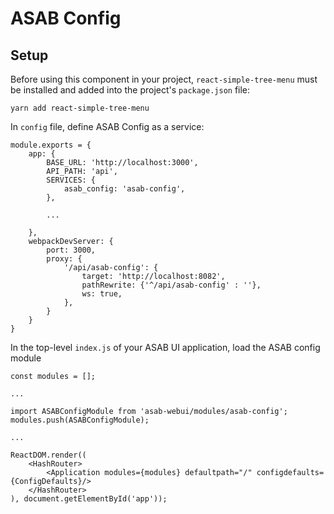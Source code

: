 # ASAB Config

## Setup

Before using this component in your project, `react-simple-tree-menu` must be installed and added into the project's `package.json` file:

```
yarn add react-simple-tree-menu
```


In `config` file, define ASAB Config as a service:

```
module.exports = {
	app: {
		BASE_URL: 'http://localhost:3000',
		API_PATH: 'api',
		SERVICES: {
			asab_config: 'asab-config',
		},

		...

	},
	webpackDevServer: {
		port: 3000,
		proxy: {
			'/api/asab-config': {
				target: 'http://localhost:8082',
				pathRewrite: {'^/api/asab-config' : ''},
				ws: true,
			},
		}
	}
}
```

In the top-level `index.js` of your ASAB UI application, load the ASAB config module

```
const modules = [];

...

import ASABConfigModule from 'asab-webui/modules/asab-config';
modules.push(ASABConfigModule);

...

ReactDOM.render((
	<HashRouter>
		<Application modules={modules} defaultpath="/" configdefaults={ConfigDefaults}/>
	</HashRouter>
), document.getElementById('app'));
```
